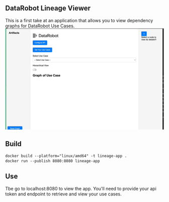 ## DataRobot Lineage Viewer

This is a first take at an application that allows you to view dependency graphs for DataRobot Use Cases.  
![lineage](./dr_lineage_app.gif)

## Build
```
docker build --platform="linux/amd64" -t lineage-app .
docker run --publish 8080:8080 lineage-app   
```
## Use
Tbe go to localhost:8080 to view the app.  You'll need to provide your api token and endpoint to retrieve and view your use cases.  
